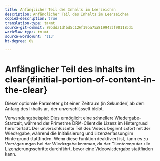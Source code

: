 ```yaml
---
title: Anfänglicher Teil des Inhalts im Leerzeichen
description: Anfänglicher Teil des Inhalts im Leerzeichen
copied-description: true
translation-type: tm+mt
source-git-commit: 89bdda1d4bd5c126f19ba75a819942df901183d1
workflow-type: tm+mt
source-wordcount: '113'
ht-degree: 0%

---
```



# Anfänglicher Teil des Inhalts im clear{#initial-portion-of-content-in-the-clear}

Dieser optionale Parameter gibt einen Zeitraum (in Sekunden) ab dem Anfang des Inhalts an, der unverschlüsselt bleibt.

Verwendungsbeispiel: Dies ermöglicht eine schnellere Wiedergabe-Startzeit, während der Primetime DRM-Client die Lizenz im Hintergrund herunterlädt. Der unverschlüsselte Teil des Videos beginnt sofort mit der Wiedergabe, während die Initialisierung und Lizenzerfassung im Hintergrund stattfinden. Wenn diese Funktion deaktiviert ist, kann es zu Verzögerungen bei der Wiedergabe kommen, da der Clientcomputer alle Lizenzierungsschritte durchführt, bevor eine Videowiedergabe stattfinden kann.
